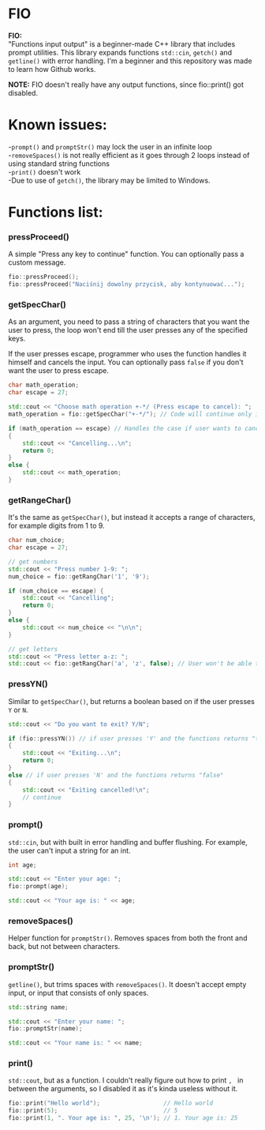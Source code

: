 # FIO

**FIO:**<br>
"Functions input output" is a beginner-made C++ library that includes prompt utilities.
This library expands functions `std::cin`, `getch()` and `getline()` with error handling.
I'm a beginner and this repository was made to learn how Github works. 

**NOTE:** FIO doesn't really have any output functions, since fio::print() got disabled.<br>

# Known issues:

-`prompt()` and `promptStr()` may lock the user in an infinite loop<br>
-`removeSpaces()` is not really efficient as it goes through 2 loops instead of using standard string functions<br>
-`print()` doesn't work<br>
-Due to use of `getch()`, the library may be limited to Windows.

# Functions list:

### pressProceed()
A simple "Press any key to continue" function.
You can optionally pass a custom message.

```cpp
fio::pressProceed();
fio::pressProceed("Naciśnij dowolny przycisk, aby kontynuować...");
```

### getSpecChar()
As an argument, you need to pass a string of characters that you want the user to press,
the loop won't end till the user presses any of the specified keys.

If the user presses escape, programmer who uses the function handles it himself and cancels the input.
You can optionally pass `false` if you don't want the user to press escape.

```cpp
char math_operation;
char escape = 27;

std::cout << "Choose math operation +-*/ (Press escape to cancel): ";
math_operation = fio::getSpecChar("+-*/"); // Code will continue only if the user presses '+', '-', '*', '/' or 'escape'

if (math_operation == escape) // Handles the case if user wants to cancel
{ 
	std::cout << "Cancelling...\n";
	return 0;
}
else {
	std::cout << math_operation;
}
```

### getRangeChar()
It's the same as `getSpecChar()`, but instead it accepts a range of characters, for example digits from 1 to 9.

```cpp
char num_choice;
char escape = 27;

// get numbers
std::cout << "Press number 1-9: ";
num_choice = fio::getRangChar('1', '9');

if (num_choice == escape) {
	std::cout << "Cancelling";
	return 0;
}
else {
	std::cout << num_choice << "\n\n";
}

// get letters
std::cout << "Press letter a-z: ";
std::cout << fio::getRangChar('a', 'z', false); // User won't be able to cancel due to "false" parameter
```

### pressYN()
Similar to `getSpecChar()`, but returns a boolean based on if the user presses `Y` or `N`.

```cpp
std::cout << "Do you want to exit? Y/N";

if (fio::pressYN()) // if user presses 'Y' and the functions returns "true"
{
	std::cout << "Exiting...\n";
	return 0;
}
else // if user presses 'N' and the functions returns "false"
{
	std::cout << "Exiting cancelled!\n";
	// continue
}
```

### prompt()
`std::cin`, but with built in error handling and buffer flushing.
For example, the user can't input a string for an int.

```cpp
int age;

std::cout << "Enter your age: ";
fio::prompt(age);

std::cout << "Your age is: " << age;
```

### removeSpaces()
Helper function for `promptStr()`.
Removes spaces from both the front and back, but not between characters.

### promptStr()
`getline()`, but trims spaces with `removeSpaces()`.
It doesn't accept empty input, or input that consists of only spaces.

```cpp
std::string name;

std::cout << "Enter your name: ";
fio::promptStr(name);

std::cout << "Your name is: " << name;
```

### print()
``std::cout``, but as a function. I couldn't really figure out how to print `, ` in between the arguments, so I disabled it as it's kinda useless without it.

```cpp
fio::print("Hello world");                  // Hello world
fio::print(5);                              // 5
fio::print(1, ". Your age is: ", 25, '\n'); // 1. Your age is: 25
```
